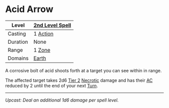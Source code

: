 # Acid Arrow

| Level    | [2nd Level Spell](2nd%20Level%20Spells.md)                            |
| -------- | --------------------------------------------------------------------- |
| Casting  | 1 [Action](../../../../Game%20Procedures/Core%20Procedures/Action.md) |
| Duration | None                                                                  |
| Range    | 1 [Zone](../../../../Game%20Procedures/Core%20Procedures/Zone.md)     |
| Domains  | [Earth](../../Spell%20Domains/Earth.md)                               |

A corrosive bolt of acid shoots forth at a target you can see within in range.

The affected target takes 2d6 [Tier 2](../../../../Game%20Procedures/Combat/Damage/Damage%20Tiers/Tier%202.md) [Necrotic](../../../../Game%20Procedures/Combat/Damage/Damage%20Types/Necrotic.md) damage and has their [AC](../../../../Player%20Characters/Derived%20Statistics/Armor%20Class.md) reduced by 2 until the end of your next [Turn](../../../../Game%20Procedures/Core%20Procedures/Turn.md).

---
*Upcast: Deal an additional 1d6 damage per spell level.*
